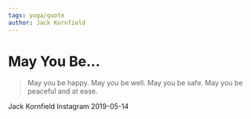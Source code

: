 ```yaml
---
tags: yoga/quote
author: Jack Kornfield
---
```


# May You Be...

> May you be happy.
May you be well.
May you be safe.
May you be peaceful and at ease.

Jack Kornfield
Instagram 2019-05-14
